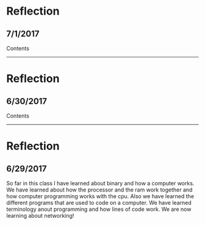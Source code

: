 # Reflection
## 7/1/2017
Contents

---
# Reflection
## 6/30/2017
Contents

---
# Reflection
## 6/29/2017
So far in this class I have learned about binary and how a computer works. We have learned about how the processor and the ram work together and how computer programming works with the cpu. Also we have learned the different programs that are used to code on a computer. We have learned terminology anout programming and how lines of code work. We are now learning about networking!
